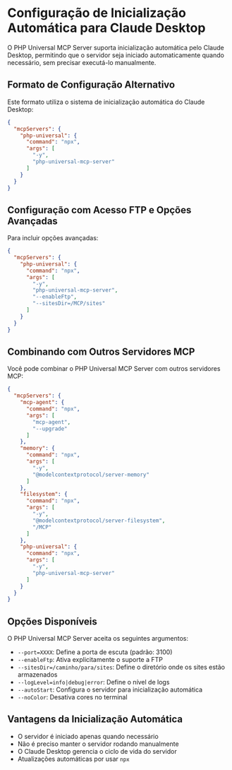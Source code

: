 # Configuração de Inicialização Automática para Claude Desktop

O PHP Universal MCP Server suporta inicialização automática pelo Claude Desktop, permitindo que o servidor seja iniciado automaticamente quando necessário, sem precisar executá-lo manualmente.

## Formato de Configuração Alternativo

Este formato utiliza o sistema de inicialização automática do Claude Desktop:

```json
{
  "mcpServers": {
    "php-universal": {
      "command": "npx",
      "args": [
        "-y",
        "php-universal-mcp-server"
      ]
    }
  }
}
```

## Configuração com Acesso FTP e Opções Avançadas

Para incluir opções avançadas:

```json
{
  "mcpServers": {
    "php-universal": {
      "command": "npx",
      "args": [
        "-y",
        "php-universal-mcp-server",
        "--enableFtp",
        "--sitesDir=/MCP/sites"
      ]
    }
  }
}
```

## Combinando com Outros Servidores MCP

Você pode combinar o PHP Universal MCP Server com outros servidores MCP:

```json
{
  "mcpServers": {
    "mcp-agent": {
      "command": "npx",
      "args": [
        "mcp-agent",
        "--upgrade"
      ]
    },
    "memory": {
      "command": "npx",
      "args": [
        "-y",
        "@modelcontextprotocol/server-memory"
      ]
    },
    "filesystem": {
      "command": "npx",
      "args": [
        "-y",
        "@modelcontextprotocol/server-filesystem",
        "/MCP"
      ]
    },
    "php-universal": {
      "command": "npx",
      "args": [
        "-y",
        "php-universal-mcp-server"
      ]
    }
  }
}
```

## Opções Disponíveis

O PHP Universal MCP Server aceita os seguintes argumentos:

- `--port=XXXX`: Define a porta de escuta (padrão: 3100)
- `--enableFtp`: Ativa explicitamente o suporte a FTP
- `--sitesDir=/caminho/para/sites`: Define o diretório onde os sites estão armazenados
- `--logLevel=info|debug|error`: Define o nível de logs
- `--autoStart`: Configura o servidor para inicialização automática
- `--noColor`: Desativa cores no terminal

## Vantagens da Inicialização Automática

- O servidor é iniciado apenas quando necessário
- Não é preciso manter o servidor rodando manualmente
- O Claude Desktop gerencia o ciclo de vida do servidor
- Atualizações automáticas por usar `npx`